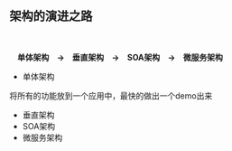 ## 架构的演进之路
<br/>

&emsp;**单体架构&emsp;->&emsp;垂直架构&emsp;->&emsp;SOA架构&emsp;->&emsp;微服务架构**
<br/>
- 单体架构
 <P>将所有的功能放到一个应用中，最快的做出一个demo出来</p>

- 垂直架构
- SOA架构
- 微服务架构

